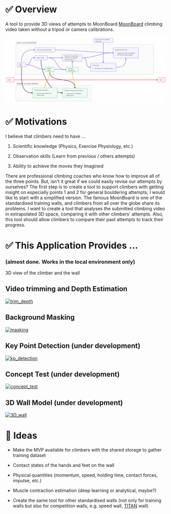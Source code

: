 # ✅ Overview

A tool to provide 3D views of attempts to MoonBoard [MoonBoard](https://moonclimbing.com/moonboard) climbing video taken without a tripod or camera calibrations.

![mind map](app/asset/ideas.png)

# ✅ Motivations

I believe that climbers need to have ...

1. Scientific knowledge (Physics, Exercise Physiology, etc.)

2. Observation skills (Learn from previous / others attempts)

3. Ability to achieve the moves they imagined

There are professional climbing coaches who know how to improve all of the three points. But, isn't it great if we could easily revise our attempts by ourselves? The first step is to create a tool to support climbers with getting insight on especially points 1 and 2 for general bouldering attempts; I would like to start with a simplified version. The famous MoonBoard is one of the standardised training walls, and climbers from all over the globe share its problems. I want to create a tool that analyses the submitted climbing video in extrapolated 3D space, comparing it with other climbers' attempts. Also, this tool should allow climbers to compare their past attempts to track their progress.

# ✅ This Application Provides ... 

### (almost done. Works in the local environment only)

3D view of the climber and the wall

## Video trimming and Depth Estimation

[![trim_depth](http://img.youtube.com/vi/NvD-k9kS8rA/hqdefault.jpg)](https://youtu.be/NvD-k9kS8rA)

## Background Masking

[![masking](http://img.youtube.com/vi/zZBXL1ZAwYg/hqdefault.jpg)](https://youtu.be/zZBXL1ZAwYg)

## Key Point Detection (under development)

[![kp_detection](http://img.youtube.com/vi/oy99ei8cByA/hqdefault.jpg)](https://youtu.be/oy99ei8cByA)

## Concept Test (under development)

[![concept_test](https://i3.ytimg.com/vi/PIYkOEfdV5s/hqdefault.jpg)](https://youtu.be/PIYkOEfdV5s)

## 3D Wall Model (under development)

[![3D_wall](https://i3.ytimg.com/vi/iY6Aph-pPpQ/hqdefault.jpg)](https://youtu.be/iY6Aph-pPpQ)


# 🚀 Ideas

- Make the MVP available for climbers with the shared storage to gather training dataset

- Contact states of the hands and feet on the wall

- Physical quantities (momentum, speed, holding time, contact forces, impulse, etc.)

- Muscle contraction estimation (deep learning or analytical, maybe?)

- Create the same tool for other standardised walls (not only for training walls but also for competition walls, e.g. speed wall, [TITAN](https://epclimbing.com/en/products/boulder-titan-ifsc-official) wall)